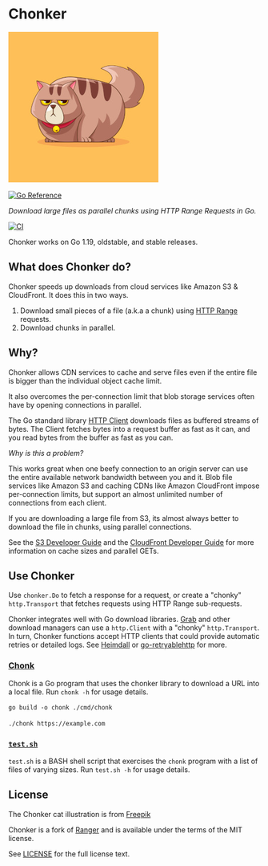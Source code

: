 # Chonker

[![Chonker](chonker.jpg)](https://www.freepik.com/free-vector/hand-drawn-fat-cat-cartoon-illustration_58564188.htm)

[![Go Reference](https://pkg.go.dev/badge/github.com/ananthb/chonker.svg)](https://pkg.go.dev/github.com/ananthb/chonker)

*Download large files as parallel chunks using HTTP Range Requests in Go.*

[![CI](https://github.com/ananthb/chonker/actions/workflows/ci.yml/badge.svg)](https://github.com/ananthb/chonker/actions/workflows/ci.yml)

Chonker works on Go 1.19, oldstable, and stable releases.

## What does Chonker do?

Chonker speeds up downloads from cloud services like Amazon S3 & CloudFront.
It does this in two ways.

1. Download small pieces of a file (a.k.a a chunk) using
   [HTTP Range](https://developer.mozilla.org/en-US/docs/Web/HTTP/Headers/Range)
   requests.
2. Download chunks in parallel.

## Why?

Chonker allows CDN services to cache and serve files even if the entire
file is bigger than the individual object cache limit.

It also overcomes the per-connection limit that blob storage services often have
by opening connections in parallel.

The Go standard library
[HTTP Client](https://pkg.go.dev/net/http#hdr-Clients_and_Transports)
downloads files as buffered streams of bytes. The Client fetches bytes into a
request buffer as fast as it can, and you read bytes from the buffer as fast as
you can.

*Why is this a problem?*

This works great when one beefy connection to an origin server can use the entire
available network bandwidth between you and it. Blob file services like Amazon S3
and caching CDNs like Amazon CloudFront impose per-connection limits, but
support an almost unlimited number of connections from each client.

If you are downloading a large file from S3, its almost always better
to download the file in chunks, using parallel connections.

See the [S3 Developer Guide](https://docs.aws.amazon.com/whitepapers/latest/s3-optimizing-performance-best-practices/use-byte-range-fetches.html)
and the [CloudFront Developer Guide](https://docs.aws.amazon.com/AmazonCloudFront/latest/DeveloperGuide/RangeGETs.html)
for more information on cache sizes and parallel GETs.

## Use Chonker

Use `chonker.Do` to fetch a response for a request, or create a "chonky" `http.Transport`
that fetches requests using HTTP Range sub-requests.

Chonker integrates well with Go download libraries.
[Grab](https://github.com/cavaliergopher/grab) and other download managers
can use a `http.Client` with a "chonky" `http.Transport`.
In turn, Chonker functions accept HTTP clients that could provide automatic retries
or detailed logs. See
[Heimdall](https://github.com/gojek/heimdall) or [go-retryablehttp](https://github.com/hashicorp/go-retryablehttp)
for more.

### [Chonk](cmd/chonk)

Chonk is a Go program that uses the chonker library to download a URL into a local
file. Run `chonk -h` for usage details.

```shell
go build -o chonk ./cmd/chonk

./chonk https://example.com
```

### [`test.sh`](test.sh)

`test.sh` is a BASH shell script that exercises the `chonk` program with
a list of files of varying sizes. Run `test.sh -h` for usage details.

## License

The Chonker cat illustration is from [Freepik](https://www.freepik.com/free-vector/hand-drawn-fat-cat-cartoon-illustration_58564188.htm)

Chonker is a fork of [Ranger](https://github.com/sudhirj/ranger) and is available
under the terms of the MIT license.

See [LICENSE](LICENSE) for the full license text.
